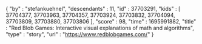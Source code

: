 {
  "by" : "stefankuehnel",
  "descendants" : 11,
  "id" : 37703291,
  "kids" : [ 37704377, 37703963, 37704357, 37703924, 37703832, 37704094, 37703809, 37703880, 37703806 ],
  "score" : 98,
  "time" : 1695991882,
  "title" : "Red Blob Games: Interactive visual explanations of math and algorithms",
  "type" : "story",
  "url" : "https://www.redblobgames.com/"
}
